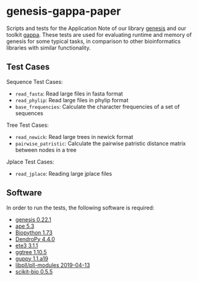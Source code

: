 # genesis-gappa-paper
Scripts and tests for the Application Note of our library [genesis](https://github.com/lczech/genesis) and our toolkit [gappa](https://github.com/lczech/gappa). These tests are used for evaluating runtime and memory of genesis for some typical tasks, in comparison to other bioinformatics libraries with similar functionality.

## Test Cases

Sequence Test Cases:

 - `read_fasta`: Read large files in fasta format
 - `read_phylip`: Read large files in phylip format
 - `base_frequencies`: Calculate the character frequencies of a set of sequences
 
Tree Test Cases:

 - `read_newick`: Read large trees in newick format
 - `pairwise_patristic`: Calculate the pairwise patristic distance matrix between nodes in a tree

Jplace Test Cases:

 - `read_jplace`: Reading large jplace files

## Software

In order to run the tests, the following software is required:

 - [genesis 0.22.1](https://github.com/lczech/genesis)
 - [ape 5.3](https://cran.r-project.org/web/packages/ape/index.html)
 - [Biopython 1.73](https://biopython.org/)
 - [DendroPy 4.4.0](https://dendropy.org/)
 - [ete3 3.1.1](http://etetoolkit.org/)
 - [ggtree 1.10.5](https://github.com/GuangchuangYu/ggtree)
 - [guppy 1.1.a19](http://matsen.github.io/pplacer/generated_rst/guppy.html)
 - [libpll/pll-modules 2019-04-13](https://github.com/ddarriba/pll-modules)
 - [scikit-bio 0.5.5](http://scikit-bio.org/)
